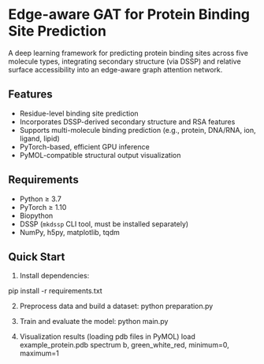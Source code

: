 # Edge-aware GAT for Protein Binding Site Prediction

A deep learning framework for predicting protein binding sites across five molecule types, integrating secondary structure (via DSSP) and relative surface accessibility into an edge-aware graph attention network.

## Features

- Residue-level binding site prediction
- Incorporates DSSP-derived secondary structure and RSA features
- Supports multi-molecule binding prediction (e.g., protein, DNA/RNA, ion, ligand, lipid)
- PyTorch-based, efficient GPU inference
- PyMOL-compatible structural output visualization

## Requirements

- Python ≥ 3.7
- PyTorch ≥ 1.10
- Biopython
- DSSP (`mkdssp` CLI tool, must be installed separately)
- NumPy, h5py, matplotlib, tqdm

## Quick Start

1. Install dependencies:

pip install -r requirements.txt


2. Preprocess data and build a dataset:
python preparation.py

3. Train and evaluate the model:
python main.py

4. Visualization results (loading pdb files in PyMOL)
load example_protein.pdb
spectrum b, green_white_red, minimum=0, maximum=1



